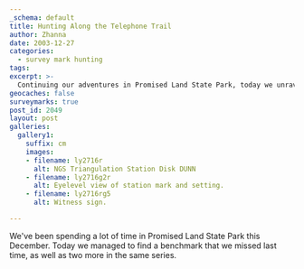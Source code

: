 ```yaml
---
_schema: default
title: Hunting Along the Telephone Trail
author: Zhanna
date: 2003-12-27
categories:
  - survey mark hunting
tags:
excerpt: >- 
  Continuing our adventures in Promised Land State Park, today we unraveled some confusing descriptions to find three marks in the 237 series.
geocaches: false
surveymarks: true
post_id: 2049
layout: post
galleries:
  gallery1:
    suffix: cm
    images:
    - filename: ly2716r
      alt: NGS Triangulation Station Disk DUNN
    - filename: ly2716g2r
      alt: Eyelevel view of station mark and setting.
    - filename: ly2716rg5
      alt: Witness sign.       

---
```


We've been spending a lot of time in Promised Land State Park this December.  Today we managed to find a benchmark that we missed last time, as well as two more in the same series.
